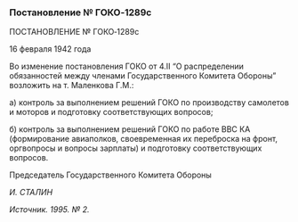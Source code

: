 ### Постановление № ГОКО‑1289с

ПОСТАНОВЛЕНИЕ № ГОКО‑1289с

16 февраля 1942 года

Во изменение постановления ГОКО от 4.II “О распределении обязанностей между членами Государственного Комитета Обороны” возложить на т. Маленкова Г.М.:

а) контроль за выполнением решений ГОКО по производству самолетов и моторов и подготовку соответствующих вопросов;

б) контроль за выполнением решений ГОКО по работе ВВС КА (формирование авиаполков, своевременная их переброска на фронт, оргвопросы и вопросы зарплаты) и подготовку соответствующих вопросов.

Председатель Государственного Комитета Обороны

_И. СТАЛИН_

_Источник. 1995. № 2._